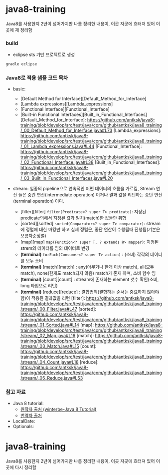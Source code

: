 # java8-training
Java8를 사용한지 2년이 넘어가지만 나름 정리한 내용이, 이곳 저곳에 흐터져 있어 이곳에 재 정리함

### build
* eclipse sts 기반 프로젝트로 생성

```gradle
gradle eclipse
```


### Java8로 적용 샘플 코드 목차
* basic: 
	- [Default Method for Interface][Default_Method_for_Interface]
	- [Lambda expressions][Lambda_expressions]
	- [Functional Interface][Functional_Interface]
	- [Built-in Functional Interfaces][Built_in_Functional_Interfaces]
[Default_Method_for_Interface]: https://github.com/antksk/java8-training/blob/develop/src/test/java/com/github/antksk/java8_training/_00_Default_Method_for_Interface.java#L73
[Lambda_expressions]: https://github.com/antksk/java8-training/blob/develop/src/test/java/com/github/antksk/java8_training/_01_Lambda_expressions.java#L44
[Functional_Interface]: https://github.com/antksk/java8-training/blob/develop/src/test/java/com/github/antksk/java8_training/_02_Functional_Interface.java#L38
[Built_in_Functional_Interfaces]: https://github.com/antksk/java8-training/blob/develop/src/test/java/com/github/antksk/java8_training/_03_Built_in_Functional_Interfaces.java#L20

* stream: 일종의 pipeline으로 연속적인 어떤 데이터의 흐름을 가르킴, Stream 연산 들은 중간 연산(intermediate operation) 이거나 결과 값을 리턴하는 종단 연산(terminal operation) 이다. 
	- [filter][filter] ```filter(Predicate<? super T> predicate)```: 지정된 predicate의해서 지정된 값과 일치(match)한 값들만 취합 
	- [sorted][sorted] ```sorted(Comparator<? super T> comparator)```: stream에 정렬에 대한 마킹만 하고 실제 정렬은, 종단 연산이 수행될때 진행됨(기본은 오름차순정렬)
	- [map][map] ```map(Function<? super T, ? extends R> mapper)```: 지정된 strem의 데이터를 임의 데이터로 변경
	- __(terminal)__ ```forEach(Consumer<? super T> action)``` : (소비) 각각의 데이터를 모두 소비
	- __(terminal)__ [match][match] : any(아무거나 한개 이상 match), all(모두 match), none(한개도 match되지 않음) match가 존재 하며, 소비 함수 임 
	- __(terminal)__ [count][count] : stream에 존재하는 element 갯수 확인(소비, long 타입으로 리턴)
	- __(terminal)__ [reduce][reduce] : 결합법칙(결합하는 순서는 중요하지 않아야 함)이 적용된 결과값을 리턴
[filter]: https://github.com/antksk/java8-training/blob/develop/src/test/java/com/github/antksk/java8_training/stream/_00_Filter.java#L47
[sorted]: https://github.com/antksk/java8-training/blob/develop/src/test/java/com/github/antksk/java8_training/stream/_01_Sorted.java#L14
[map]: https://github.com/antksk/java8-training/blob/develop/src/test/java/com/github/antksk/java8_training/stream/_02_Map.java#L16
[match]: https://github.com/antksk/java8-training/blob/develop/src/test/java/com/github/antksk/java8_training/stream/_03_Match.java#L15
[count]: https://github.com/antksk/java8-training/blob/develop/src/test/java/com/github/antksk/java8_training/stream/_04_Count.java#L18
[reduce]: https://github.com/antksk/java8-training/blob/develop/src/test/java/com/github/antksk/java8_training/stream/_05_Reduce.java#L53

### 참고 자료
* Java 8 tutorial:
	- [원작자 출처 (winterbe-Java 8 Tutorial)][Java_8_tutorial_kr] 
	- [번역자 출처][Java_8_tutorial_kr]
* LocalDate:
* Optionals:

[Java_8_tutorial_en]: https://github.com/winterbe/java8-tutorial
[Java_8_tutorial_kr]: https://github.com/yakmoz/ref/blob/master/java/java%208%20tutorial.md
# java8-training
Java8를 사용한지 2년이 넘어가지만 나름 정리한 내용이, 이곳 저곳에 흐터져 있어 이곳에 다시 정리함
